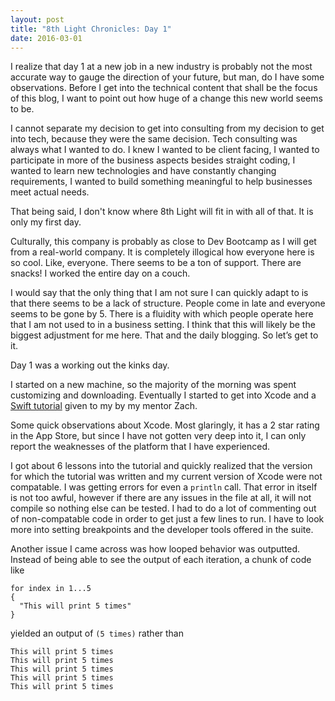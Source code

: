 ```yaml
---
layout: post
title: "8th Light Chronicles: Day 1"
date: 2016-03-01
---
```


I realize that day 1 at a new job in a new industry is probably not the most accurate way to gauge the direction of your future, but man, do I have some observations. Before I get into the technical content that shall be the focus of this blog, I want to point out how huge of a change this new world seems to be.

I cannot separate my decision to get into consulting from my decision to get into tech, because they were the same decision. Tech consulting was always what I wanted to do. I knew I wanted to be client facing, I wanted to participate in more of the business aspects besides straight coding, I wanted to learn new technologies and have constantly changing requirements, I wanted to build something meaningful to help businesses meet actual needs.

That being said, I don't know where 8th Light will fit in with all of that. It is only my first day.

Culturally, this company is probably as close to Dev Bootcamp as I will get from a real-world company. It is completely illogical how everyone here is so cool. Like, everyone. There seems to be a ton of support. There are snacks! I worked the entire day on a couch.

I would say that the only thing that I am not sure I can quickly adapt to is that there seems to be a lack of structure. People come in late and everyone seems to be gone by 5. There is a fluidity with which people operate here that I am not used to in a business setting. I think that this will likely be the biggest adjustment for me here. That and the daily blogging. So let’s get to it.

Day 1 was a working out the kinks day.

I started on a new machine, so the majority of the morning was spent customizing and downloading. Eventually I started to get into Xcode and a [Swift tutorial](https://github.com/nettlep/learn-swift) given to my by my mentor Zach.

Some quick observations about Xcode. Most glaringly, it has a 2 star rating in the App Store, but since I have not gotten very deep into it, I can only report the weaknesses of the platform that I have experienced.

I got about 6 lessons into the tutorial and quickly realized that the version for which the tutorial was written and my current version of Xcode were not compatable. I was getting errors for even a `println` call. That error in itself is not too awful, however if there are any issues in the file at all, it will not compile so nothing else can be tested. I had to do a lot of commenting out of non-compatable code in order to get just a few lines to run. I have to look more into setting breakpoints and the developer tools offered in the suite.

Another issue I came across was how looped behavior was outputted. Instead of being able to see the output of each iteration, a chunk of code like

```
for index in 1...5
{
  "This will print 5 times"
}
```

yielded an output of `(5 times)` rather than

```
This will print 5 times
This will print 5 times
This will print 5 times
This will print 5 times
This will print 5 times
```
